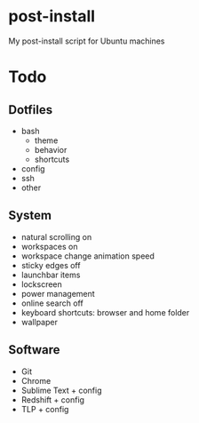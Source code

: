 # post-install
My post-install script for Ubuntu machines

# Todo

## Dotfiles

 - bash
     + theme
     + behavior
     + shortcuts
 - config
 - ssh
 - other

## System

 - natural scrolling on
 - workspaces on
 - workspace change animation speed
 - sticky edges off
 - launchbar items
 - lockscreen
 - power management
 - online search off
 - keyboard shortcuts: browser and home folder
 - wallpaper

## Software

 - Git
 - Chrome
 - Sublime Text + config
 - Redshift + config
 - TLP + config
